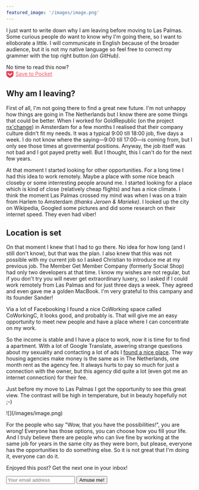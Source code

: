 ```yaml
---
featured_image: '/images/image.png'
---
```


I just want to write down why I am leaving before moving to Las Palmas. Some curious people do want to know why I'm going there, so I want to elloborate a little. I will communicate in English because of the broader audience, but it is not my native language so feel free to correct my grammer with the top right button *(on GitHub)*.

<section class="read-it-later">
  <p>No time to read this now?<br>
  <a style="color: rgba(239, 64, 86, 0.9); line-height: 20px;" href="https://getpocket.com/edit?url=https://laspalmas.adriaan.io/2016/03/13/before-i-go.html"><img src="/images/pocket-icon.png" style="width: 20px; height: 20px; vertical-align: middle; border: 0; margin: 0; padding: 0; padding-right: 5px;" alt="Pocket icon">Save to Pocket</a></p>
</section>

## Why am I leaving?

First of all, I'm not going there to find a great new future. I'm not unhappy how things are going in The Netherlands but I know there are some things that could be better. When I worked for GoldRepublic (on the project [nx'change](https://www.nxchange.com/)) in Amsterdam for a few months I realised that their company culture didn't fit my needs. It was a typical 9:00 till 18:00 job, five days a week. I do not know where the saying—9:00 till 17:00—is coming from, but I only see those times at govermental positions. Anyway, the job itself was not bad and I got payed pretty well. But I thought, this I can't do for the next few years.

At that moment I started looking for other opportunities. For a long time I had this idea to work remotely. Maybe a place with some nice beach closeby or some interresting people around me. I started looking for a place which is kind of close (relatively cheap flights) and has a nice climate. I think the moment Las Palmas crossed my mind was when I was on a train from Harlem to Amsterdam *(thanks Jeroen & Marieke)*. I looked up the city on Wikipedia, Googled some pictures and did some research on their internet speed. They even had viber!

## Location is set

On that moment I knew that I had to go there. No idea for how long (and I still don't know), but that was the plan. I also knew that this was not possible with my current job so I asked Christian to introduce me at my previous job. The Member Get Member Company (formerly Social Shop) had only two developers at that time. I know my wishes are not regular, but if you don't try you will never get extraordinary luxery, so I asked if I could work remotely from Las Palmas and for just three days a week. They agreed and even gave me a golden MacBook. I'm very grateful to this campany and its founder Sander!

Via a lot of Facebooking I found a nice CoWorking space called CoWorkingC, it looks good, and probably is. That will give me an easy opportunity to meet new people and have a place where I can concentrate on my work.

So the income is stable and I have a place to work, now it is time for to find a apartment. With a lot of Google Translate, aswering strange questions about my sexuality and contacting a lot of ads I [found a nice place](/my-place). The way housing agencies make money is the same as in The Netherlands, one month rent as the agency fee. It always hurts to pay so much for just a connection with the owner, but this agency did quite a lot (even got me an internet connection) for their fee.

Just before my move to Las Palmas I got the opportunity to see this great view. The contrast will be high in temperature, but in beauty hopefully not ;-)

<div>![](/images/image.png)</div>

For the people who say "Wow, that you have the possibilities!", you are wrong! Everyone has those options, you can choose how you fill your life. And I truly believe there are people who can live fine by working at the same job for years in the same city as they were born, but please, everyone has the opportunities to do something else. So it is not great that I'm doing it, everyone can do it.

<form class="newsletter">
  <p>Enjoyed this post? Get the next one in your inbox!</p>
  <p>
    <input type="email" placeholder="Your email address" name="email">
    <input type="submit" value="Amuse me!">
  </p>
  <p class="response" style="display: none;">I will try, thanks for believing in me!</p>
</form>
